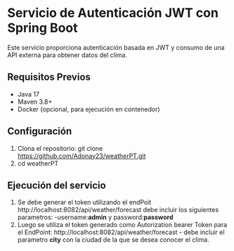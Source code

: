 # Servicio de Autenticación JWT con Spring Boot

Este servicio proporciona autenticación basada en JWT y consumo de una API externa para obtener datos del clima.

## Requisitos Previos

- Java 17 
- Maven 3.8+
- Docker (opcional, para ejecución en contenedor)

## Configuración

1. Clona el repositorio:
git clone https://github.com/Adonay23/weatherPT.git
2. cd weatherPT


## Ejecución del servicio

1. Se debe generar el token utilizando el endPoit http://localhost:8082/api/weather/forecast
  debe incluir los siguientes parametros: 
        -username:**admin**     y     password:**password**
2. Luego se utiliza el token generado como Autorization bearer Token para el EndPoint: http://localhost:8082/api/weather/forecast
        - debe incluir el parametro **city** con la ciudad de la que se desea conocer el clima.




